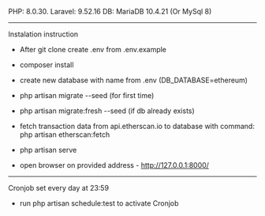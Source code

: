PHP: 8.0.30.
Laravel: 9.52.16
DB: MariaDB 10.4.21 (Or MySql 8)

----------------------------------------------------------
Instalation instruction
- After git clone create .env from .env.example
- composer install
- create new database with name from .env (DB_DATABASE=ethereum)

- php artisan migrate --seed  (for first time) 
- php artisan migrate:fresh --seed (if db already exists)

- fetch transaction data from api.etherscan.io to database with command: php artisan etherscan:fetch

- php artisan serve 
- open browser on provided address - http://127.0.0.1:8000/

------------------------------------------------------------------------

Cronjob set every day at 23:59
- run php artisan schedule:test to activate Cronjob
